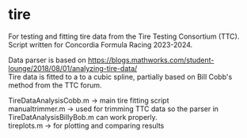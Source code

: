# tire
For testing and fitting tire data from the Tire Testing Consortium (TTC). Script written for Concordia Formula Racing 2023-2024. <br/> 

Data parser is based on https://blogs.mathworks.com/student-lounge/2018/08/01/analyzing-tire-data/  <br/>
Tire data is fitted to a to a cubic spline, partially based on Bill Cobb's method from the TTC forum.  <br/>

TireDataAnalysisCobb.m -> main tire fitting script  <br/>
manualtrimmer.m           -> used for trimming TTC data so the parser in TireDatAnalysisBillyBob.m can work properly.  <br/>
tireplots.m               -> for plotting and comparing results  <br/>              
